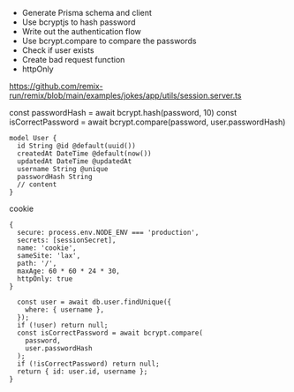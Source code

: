 - Generate Prisma schema and client
- Use bcryptjs to hash password
- Write out the authentication flow
- Use bcrypt.compare to compare the passwords
- Check if user exists
- Create bad request function
- httpOnly

https://github.com/remix-run/remix/blob/main/examples/jokes/app/utils/session.server.ts

const passwordHash = await bcrypt.hash(password, 10)
const isCorrectPassword = await bcrypt.compare(password, user.passwordHash)

```
model User {
  id String @id @default(uuid())
  createdAt DateTime @default(now())
  updatedAt DateTime @updatedAt
  username String @unique
  passwordHash String
  // content
}
```

cookie

```
{
  secure: process.env.NODE_ENV === 'production',
  secrets: [sessionSecret],
  name: 'cookie',
  sameSite: 'lax',
  path: '/',
  maxAge: 60 * 60 * 24 * 30,
  httpOnly: true
}
```

```
  const user = await db.user.findUnique({
    where: { username },
  });
  if (!user) return null;
  const isCorrectPassword = await bcrypt.compare(
    password,
    user.passwordHash
  );
  if (!isCorrectPassword) return null;
  return { id: user.id, username };
}
```
